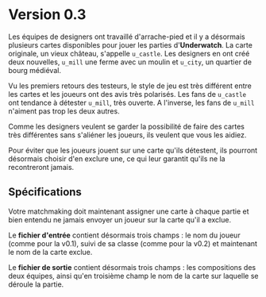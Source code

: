 # Version 0.3

Les équipes de designers ont travaillé d'arrache-pied et il y a désormais plusieurs cartes disponibles pour jouer les 
parties d'**Underwatch**. La carte originale, un vieux château, s'appelle `u_castle`. Les designers en ont créé deux 
nouvelles, `u_mill` une ferme avec un moulin et `u_city`, un quartier de bourg médiéval.

Vu les premiers retours des testeurs, le style de jeu est très différent entre les cartes et les joueurs ont des avis 
très polarisés. Les fans de `u_castle` ont tendance à détester `u_mill`, très ouverte. A l'inverse, les fans de `u_mill`
n'aiment pas trop les deux autres.

Comme les designers veulent se garder la possibilité de faire des cartes très différentes sans s'aliéner les joueurs,
ils veulent que vous les aidiez.

Pour éviter que les joueurs jouent sur une carte qu'ils détestent, ils pourront désormais choisir d'en exclure une, ce
qui leur garantit qu'ils ne la recontreront jamais.

## Spécifications

Votre matchmaking doit maintenant assigner une carte à chaque partie et bien entendu ne jamais envoyer un joueur sur la
carte qu'il a exclue. 

Le **fichier d'entrée** contient désormais trois champs : le nom du joueur (comme pour la v0.1), suivi de sa classe
(comme pour la v0.2) et maintenant le nom de la carte exclue.

Le **fichier de sortie** contient désormais trois champs : les compositions des deux équipes, ainsi qu'en troisième
champ le nom de la carte sur laquelle se déroule la partie.
